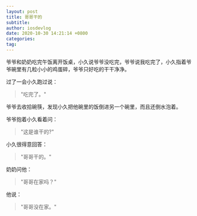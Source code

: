 ```yaml
---
layout: post
title: 哥哥干的
subtitle: 
author: iosdevlog
date: 2020-10-30 14:21:14 +0800
categories: 
tag: 
---
```


爷爷和奶奶吃完午饭离开饭桌，小久说爷爷没吃完，爷爷说我吃完了，小久指着爷爷碗里有几粒小小的鸡蛋碎，爷爷只好吃的干干净净。

过了一会小久跑过说：

> "吃完了。"

爷爷去收拾碗筷，发现小久把他碗里的饭倒进另一个碗里，而且还倒水泡着。

爷爷抱着小久看着问：

> "这是谁干的?"

小久很得意回答：

> "哥哥干的。"

奶奶问他：

> "哥哥在家吗？"

他说：

> "哥哥没在家。"
